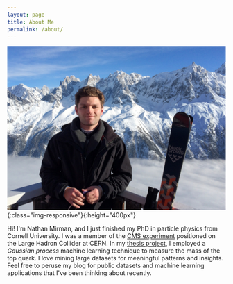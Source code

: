 ```yaml
---
layout: page
title: About Me
permalink: /about/
---
```


![profilepic](/assets/IMG_0996_3.jpg){:class="img-responsive"}{:height="400px"}

Hi!  I'm Nathan Mirman, and I just finished my PhD in particle physics from Cornell University.  I was a member of the [CMS experiment](https://cms.cern) positioned on the Large Hadron Collider at CERN.  In my [thesis project][topmass], I employed a *Gaussian process* machine learning technique to measure the mass of the top quark.  I love mining large datasets for meaningful patterns and insights.  Feel free to peruse my blog for public datasets and machine learning applications that I've been thinking about recently.

[topmass]: https://arxiv.org/abs/1704.06142

